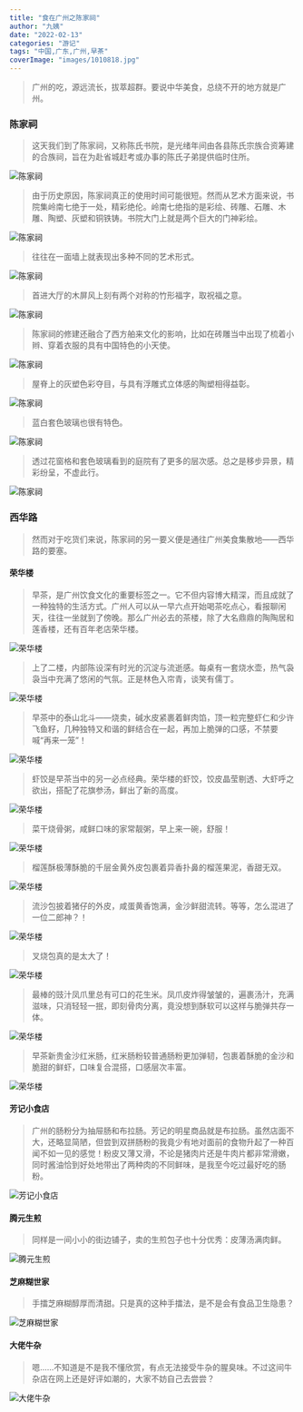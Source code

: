 ```yaml
---
title: "食在广州之陈家祠"
author: "九姨"
date: "2022-02-13"
categories: "游记"
tags: "中国,广东,广州,早茶"
coverImage: "images/1010818.jpg"
---
```


>广州的吃，源远流长，拔萃超群。要说中华美食，总绕不开的地方就是广州。

### 陈家祠

>这天我们到了陈家祠，又称陈氏书院，是光绪年间由各县陈氏宗族合资筹建的合族祠，旨在为赴省城赶考或办事的陈氏子弟提供临时住所。

![陈家祠](images/IMG_20171212_151156.jpg)

>由于历史原因，陈家祠真正的使用时间可能很短。然而从艺术方面来说，书院集岭南七绝于一处，精彩绝伦。岭南七绝指的是彩绘、砖雕、石雕、木雕、陶塑、灰塑和铜铁铸。书院大门上就是两个巨大的门神彩绘。

![陈家祠](images/IMG_20171212_151056.jpg)

>往往在一面墙上就表现出多种不同的艺术形式。

![陈家祠](images/IMG_20171212_122345-e1517694193451.jpg)

>首进大厅的木屏风上刻有两个对称的竹形福字，取祝福之意。

![陈家祠](images/IMG_20171212_150918.jpg)

>陈家祠的修建还融合了西方舶来文化的影响，比如在砖雕当中出现了梳着小辫、穿着衣服的具有中国特色的小天使。

![陈家祠](images/IMG_20171212_150619-e1517694302156.jpg)

>屋脊上的灰塑色彩夺目，与具有浮雕式立体感的陶塑相得益彰。

![陈家祠](images/1010868-1.jpg)

>蓝白套色玻璃也很有特色。

![陈家祠](images/1010867.jpg)

>透过花窗格和套色玻璃看到的庭院有了更多的层次感。总之是移步异景，精彩纷呈，不虚此行。

![陈家祠](images/IMG_20171212_132622-e1517694248404.jpg)

### 西华路

>然而对于吃货们来说，陈家祠的另一要义便是通往广州美食集散地——西华路的要塞。

#### 荣华楼

>早茶，是广州饮食文化的重要标签之一。它不但内容博大精深，而且成就了一种独特的生活方式。广州人可以从一早六点开始喝茶吃点心，看报聊闲天，往往一坐就到了傍晚。那么广州必去的茶楼，除了大名鼎鼎的陶陶居和莲香楼，还有百年老店荣华楼。

![荣华楼](images/IMG_20171212_101423-e1517693395427.jpg)

>上了二楼，内部陈设深有时光的沉淀与流逝感。每桌有一套烧水壶，热气袅袅当中充满了悠闲的气氛。正是林色入帘青，谈笑有儒丁。

![荣华楼](images/IMG_20171212_103509_1.jpg)

>早茶中的泰山北斗——烧卖，碱水皮紧裹着鲜肉馅，顶一粒完整虾仁和少许飞鱼籽，几种独特又和谐的鲜结合在一起，再加上脆弹的口感，不禁要喊“再来一笼”！

![荣华楼](images/1010810.jpg)

>虾饺是早茶当中的另一必点经典。荣华楼的虾饺，饺皮晶莹剔透、大虾呼之欲出，搭配了花旗参汤，鲜出了新的高度。

![荣华楼](images/IMG_20171212_104420-e1517693989863.jpg)

>菜干烧骨粥，咸鲜口味的家常靓粥，早上来一碗，舒服！

![荣华楼](images/IMG_20171212_103658.jpg)

>榴莲酥极薄酥脆的千层金黄外皮包裹着异香扑鼻的榴莲果泥，香甜无双。

![荣华楼](images/IMG_20171212_103712-e1517693866586.jpg)

>流沙包披着猪仔的外皮，咸蛋黄香饱满，金沙鲜甜流转。等等，怎么混进了一位二郎神？！

![荣华楼](images/IMG_20171212_104426-e1517694112321.jpg)

>叉烧包真的是太大了！

![荣华楼](images/IMG_20171212_104429-e1517694149887.jpg)

>最棒的豉汁凤爪里总有可口的花生米。凤爪皮炸得皱皱的，遍裹汤汁，充满滋味，只消轻轻一抿，即刻骨肉分离，竟没想到酥软可以这样与脆弹共存一体。

![荣华楼](images/IMG_20171212_104433.jpg)

>早茶新贵金沙红米肠，红米肠粉较普通肠粉更加弹韧，包裹着酥脆的金沙和脆甜的鲜虾，口味复合混搭，口感层次丰富。

![荣华楼](images/1010817.jpg)

#### 芳记小食店

>广州的肠粉分为抽屉肠和布拉肠。芳记的明星商品就是布拉肠。虽然店面不大，还略显简陋，但尝到双拼肠粉的我竟少有地对面前的食物升起了一种百闻不如一见的感觉！粉皮又薄又滑，不论是猪肉片还是牛肉片都非常滑嫩，同时酱油恰到好处地带出了两种肉的不同鲜味，是我至今吃过最好吃的肠粉。

![芳记小食店](images/IMG_20171212_153330-e1517694442526.jpg)

#### 腾元生煎

>同样是一间小小的街边铺子，卖的生煎包子也十分优秀：皮薄汤满肉鲜。

![腾元生煎](images/IMG_20171212_155416.jpg)

#### 芝麻糊世家

>手擂芝麻糊醇厚而清甜。只是真的这种手擂法，是不是会有食品卫生隐患？

![芝麻糊世家](images/IMG_20171212_154722-e1517694474613.jpg)

#### 大佬牛杂

>嗯……不知道是不是我不懂欣赏，有点无法接受牛杂的腥臭味。不过这间牛杂店在网上还是好评如潮的，大家不妨自己去尝尝？

![大佬牛杂](images/IMG_20171212_160709.jpg)
